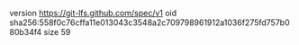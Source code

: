 version https://git-lfs.github.com/spec/v1
oid sha256:558f0c76cffa11e013043c3548a2c709798961912a1036f275fd757b080b34f4
size 59

